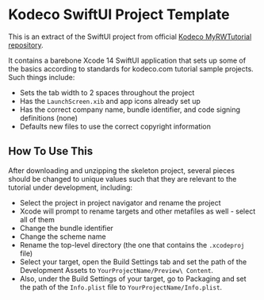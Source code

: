 # Kodeco SwiftUI Project Template
This is an extract of the SwiftUI project from official [Kodeco MyRWTutorial repository](https://github.com/kodecocodes/MyRWTutorial).

It contains a barebone Xcode 14 SwiftUI application that sets up some of the basics according to standards for kodeco.com tutorial sample projects. Such things include:
- Sets the tab width to 2 spaces throughout the project
- Has the `LaunchScreen.xib` and app icons already set up
- Has the correct company name, bundle identifier, and code signing definitions (none)
- Defaults new files to use the correct copyright information

## How To Use This
After downloading and unzipping the skeleton project, several pieces should be changed to unique values such that they are relevant to the tutorial under development, including:
- Select the project in project navigator and rename the project
- Xcode will prompt to rename targets and other metafiles as well - select all of them
- Change the bundle identifier
- Change the scheme name
- Rename the top-level directory (the one that contains the `.xcodeproj` file)
- Select your target, open the Build Settings tab and set the path of the Development Assets to `YourProjectName/Preview\ Content`.
- Also, under the Build Settings of your target, go to Packaging and set the path of the `Info.plist` file to `YourProjectName/Info.plist`.
